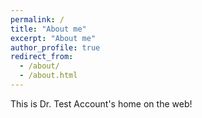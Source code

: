 ```yaml
---
permalink: /
title: "About me"
excerpt: "About me"
author_profile: true
redirect_from: 
  - /about/
  - /about.html
---
```


 This is Dr. Test Account's home on the web!


